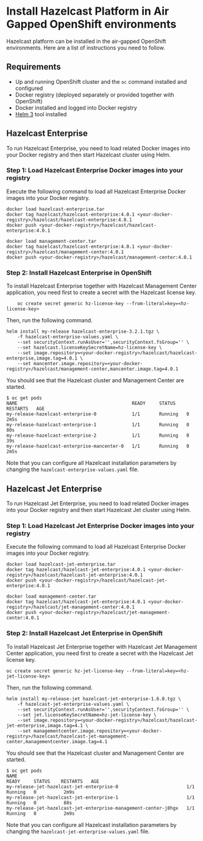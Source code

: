 # Install Hazelcast Platform in Air Gapped OpenShift environments

Hazelcast platform can be installed in the air-gapped OpenShift environments. Here are a list of instructions you need to follow.

## Requirements

* Up and running OpenShift cluster and the `oc` command installed and configured
* Docker registry (deployed separately or provided together with OpenShift)
* Docker installed and logged into Docker registry
* [Helm 3](https://helm.sh/docs/intro/install/) tool installed

## Hazelcast Enterprise

To run Hazelcast Enterprise, you need to load related Docker images into your Docker registry and then start Hazelcast cluster using Helm.

### Step 1: Load Hazelcast Enterprise Docker images into your registry

Execute the following command to load all Hazelcast Enterprise Docker images into your Docker registry.

	docker load hazelcast-enterprise.tar
	docker tag hazelcast/hazelcast-enterprise:4.0.1 <your-docker-registry>/hazelcast/hazelcast-enterprise:4.0.1
	docker push <your-docker-registry>/hazelcast/hazelcast-enterprise:4.0.1

	docker load management-center.tar
	docker tag hazelcast/hazelcast-enterprise:4.0.1 <your-docker-registry>/hazelcast/management-center:4.0.1
	docker push <your-docker-registry>/hazelcast/management-center:4.0.1

### Step 2: Install Hazelcast Enterprise in OpenShift

To install Hazelcast Enterprise together with Hazelcast Management Center application, you need first to create a secret with the Hazelcast license key.

		oc create secret generic hz-license-key --from-literal=key=<hz-license-key>

Then, run the following command.

	helm install my-release hazelcast-enterprise-3.2.1.tgz \
		-f hazelcast-enterprise-values.yaml \
		--set securityContext.runAsUser='',securityContext.fsGroup='' \
		--set hazelcast.licenseKeySecretName=hz-license-key \
		--set image.repository=<your-docker-registry>/hazelcast/hazelcast-enterprise,image.tag=4.0.1 \
		--set mancenter.image.repository=<your-docker-registry>/hazelcast/management-center,mancenter.image.tag=4.0.1

You should see that the Hazelcast cluster and Management Center are started.

	$ oc get pods
	NAME                                          READY     STATUS    RESTARTS   AGE
	my-release-hazelcast-enterprise-0             1/1       Running   0          2m5s
	my-release-hazelcast-enterprise-1             1/1       Running   0          80s
	my-release-hazelcast-enterprise-2             1/1       Running   0          39s
	my-release-hazelcast-enterprise-mancenter-0   1/1       Running   0          2m5s

Note that you can configure all Hazelcast installation parameters by changing the `hazelcast-enterprise-values.yaml` file.

## Hazelcast Jet Enterprise

To run Hazelcast Jet Enterprise, you need to load related Docker images into your Docker registry and then start Hazelcast Jet cluster using Helm.

### Step 1: Load Hazelcast Jet Enterprise Docker images into your registry

Execute the following command to load all Hazelcast Enterprise Docker images into your Docker registry.

	docker load hazelcast-jet-enterprise.tar
	docker tag hazelcast/hazelcast-jet-enterprise:4.0.1 <your-docker-registry>/hazelcast/hazelcast-jet-enterprise:4.0.1
	docker push <your-docker-registry>/hazelcast/hazelcast-jet-enterprise:4.0.1

	docker load management-center.tar
	docker tag hazelcast/hazelcast-jet-enterprise:4.0.1 <your-docker-registry>/hazelcast/jet-management-center:4.0.1
	docker push <your-docker-registry>/hazelcast/jet-management-center:4.0.1

### Step 2: Install Hazelcast Jet Enterprise in OpenShift

To install Hazelcast Jet Enterprise together with Hazelcast Jet Management Center application, you need first to create a secret with the Hazelcast Jet license key.

	oc create secret generic hz-jet-license-key --from-literal=key=<hz-jet-license-key>

Then, run the following command.

	helm install my-release-jet hazelcast-jet-enterprise-1.6.0.tgz \
		-f hazelcast-jet-enterprise-values.yaml \
		--set securityContext.runAsUser='',securityContext.fsGroup='' \
		--set jet.licenseKeySecretName=hz-jet-license-key \
		--set image.repository=<your-docker-registry>/hazelcast/hazelcast-jet-enterprise,image.tag=4.1 \
		--set managementcenter.image.repository=<your-docker-registry>/hazelcast/hazelcast-jet-management-center,managementcenter.image.tag=4.1

You should see that the Hazelcast cluster and Management Center are started.

	$ oc get pods
	NAME                                                              READY     STATUS    RESTARTS   AGE
	my-release-jet-hazelcast-jet-enterprise-0                         1/1       Running   0          2m9s
	my-release-jet-hazelcast-jet-enterprise-1                         1/1       Running   0          88s
	my-release-jet-hazelcast-jet-enterprise-management-center-j8hgx   1/1       Running   0          2m9s

Note that you can configure all Hazelcast installation parameters by changing the `hazelcast-jet-enterprise-values.yaml` file.
